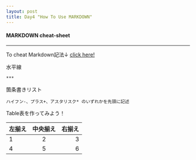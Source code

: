 ```yaml
---
layout: post
title: Day4 "How To Use MARKDOWN"
---
```


#### MARKDOWN cheat-sheet

***

To cheat Markdown記法↓
[click here!](https://gist.github.com/mignonstyle/083c9e1651d7734f84c99b8cf49d57fa)



水平線
```
***
```

箇条書きリスト
```
ハイフン-、プラス+、アスタリスク* のいずれかを先頭に記述
```


Table表を作ってみよう！

| 左揃え | 中央揃え | 右揃え |
|:---|:---:|---:|
|1 |2 |3 |
|4 |5 |6 |
